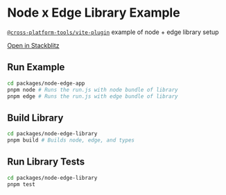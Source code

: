 # Node x Edge Library Example

[`@cross-platform-tools/vite-plugin`](https://www.npmjs.com/package/@cross-platform-tools/vite-plugin) example of node + edge library setup

[Open in Stackblitz](https://stackblitz.com/~/github.com/saurabhdaware/node-edge-library?view=editor)

## Run Example

```sh
cd packages/node-edge-app
pnpm node # Runs the run.js with node bundle of library
pnpm edge # Runs the run.js with edge bundle of library
```

## Build Library

```sh
cd packages/node-edge-library
pnpm build # Builds node, edge, and types
```

## Run Library Tests

```sh
cd packages/node-edge-library
pnpm test
```


